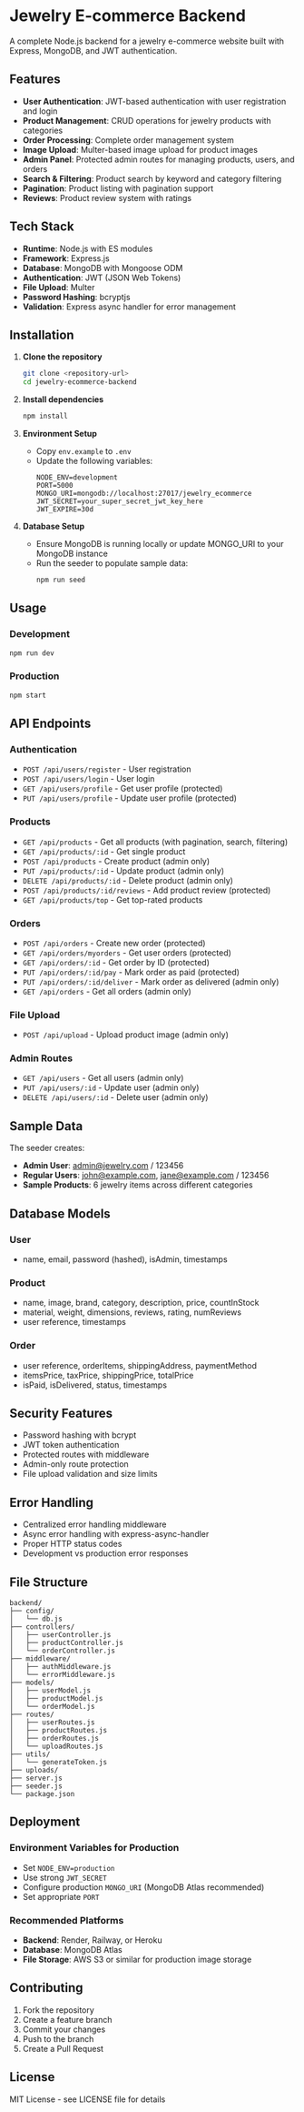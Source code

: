 # Jewelry E-commerce Backend

A complete Node.js backend for a jewelry e-commerce website built with Express, MongoDB, and JWT authentication.

## Features

- **User Authentication**: JWT-based authentication with user registration and login
- **Product Management**: CRUD operations for jewelry products with categories
- **Order Processing**: Complete order management system
- **Image Upload**: Multer-based image upload for product images
- **Admin Panel**: Protected admin routes for managing products, users, and orders
- **Search & Filtering**: Product search by keyword and category filtering
- **Pagination**: Product listing with pagination support
- **Reviews**: Product review system with ratings

## Tech Stack

- **Runtime**: Node.js with ES modules
- **Framework**: Express.js
- **Database**: MongoDB with Mongoose ODM
- **Authentication**: JWT (JSON Web Tokens)
- **File Upload**: Multer
- **Password Hashing**: bcryptjs
- **Validation**: Express async handler for error management

## Installation

1. **Clone the repository**
   ```bash
   git clone <repository-url>
   cd jewelry-ecommerce-backend
   ```

2. **Install dependencies**
   ```bash
   npm install
   ```

3. **Environment Setup**
   - Copy `env.example` to `.env`
   - Update the following variables:
     ```env
     NODE_ENV=development
     PORT=5000
     MONGO_URI=mongodb://localhost:27017/jewelry_ecommerce
     JWT_SECRET=your_super_secret_jwt_key_here
     JWT_EXPIRE=30d
     ```

4. **Database Setup**
   - Ensure MongoDB is running locally or update MONGO_URI to your MongoDB instance
   - Run the seeder to populate sample data:
     ```bash
     npm run seed
     ```

## Usage

### Development
```bash
npm run dev
```

### Production
```bash
npm start
```

## API Endpoints

### Authentication
- `POST /api/users/register` - User registration
- `POST /api/users/login` - User login
- `GET /api/users/profile` - Get user profile (protected)
- `PUT /api/users/profile` - Update user profile (protected)

### Products
- `GET /api/products` - Get all products (with pagination, search, filtering)
- `GET /api/products/:id` - Get single product
- `POST /api/products` - Create product (admin only)
- `PUT /api/products/:id` - Update product (admin only)
- `DELETE /api/products/:id` - Delete product (admin only)
- `POST /api/products/:id/reviews` - Add product review (protected)
- `GET /api/products/top` - Get top-rated products

### Orders
- `POST /api/orders` - Create new order (protected)
- `GET /api/orders/myorders` - Get user orders (protected)
- `GET /api/orders/:id` - Get order by ID (protected)
- `PUT /api/orders/:id/pay` - Mark order as paid (protected)
- `PUT /api/orders/:id/deliver` - Mark order as delivered (admin only)
- `GET /api/orders` - Get all orders (admin only)

### File Upload
- `POST /api/upload` - Upload product image (admin only)

### Admin Routes
- `GET /api/users` - Get all users (admin only)
- `PUT /api/users/:id` - Update user (admin only)
- `DELETE /api/users/:id` - Delete user (admin only)

## Sample Data

The seeder creates:
- **Admin User**: admin@jewelry.com / 123456
- **Regular Users**: john@example.com, jane@example.com / 123456
- **Sample Products**: 6 jewelry items across different categories

## Database Models

### User
- name, email, password (hashed), isAdmin, timestamps

### Product
- name, image, brand, category, description, price, countInStock
- material, weight, dimensions, reviews, rating, numReviews
- user reference, timestamps

### Order
- user reference, orderItems, shippingAddress, paymentMethod
- itemsPrice, taxPrice, shippingPrice, totalPrice
- isPaid, isDelivered, status, timestamps

## Security Features

- Password hashing with bcrypt
- JWT token authentication
- Protected routes with middleware
- Admin-only route protection
- File upload validation and size limits

## Error Handling

- Centralized error handling middleware
- Async error handling with express-async-handler
- Proper HTTP status codes
- Development vs production error responses

## File Structure

```
backend/
├── config/
│   └── db.js
├── controllers/
│   ├── userController.js
│   ├── productController.js
│   └── orderController.js
├── middleware/
│   ├── authMiddleware.js
│   └── errorMiddleware.js
├── models/
│   ├── userModel.js
│   ├── productModel.js
│   └── orderModel.js
├── routes/
│   ├── userRoutes.js
│   ├── productRoutes.js
│   ├── orderRoutes.js
│   └── uploadRoutes.js
├── utils/
│   └── generateToken.js
├── uploads/
├── server.js
├── seeder.js
└── package.json
```

## Deployment

### Environment Variables for Production
- Set `NODE_ENV=production`
- Use strong `JWT_SECRET`
- Configure production `MONGO_URI` (MongoDB Atlas recommended)
- Set appropriate `PORT`

### Recommended Platforms
- **Backend**: Render, Railway, or Heroku
- **Database**: MongoDB Atlas
- **File Storage**: AWS S3 or similar for production image storage

## Contributing

1. Fork the repository
2. Create a feature branch
3. Commit your changes
4. Push to the branch
5. Create a Pull Request

## License

MIT License - see LICENSE file for details
